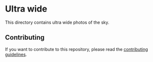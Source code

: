 # Ultra wide
This directory contains ultra wide photos of the sky.

## Contributing
If you want to contribute to this repository, please read the [contributing guidelines](https://github.com/lewisevans2007/OpenSky/blob/master/CONTRIBUTING.md).
